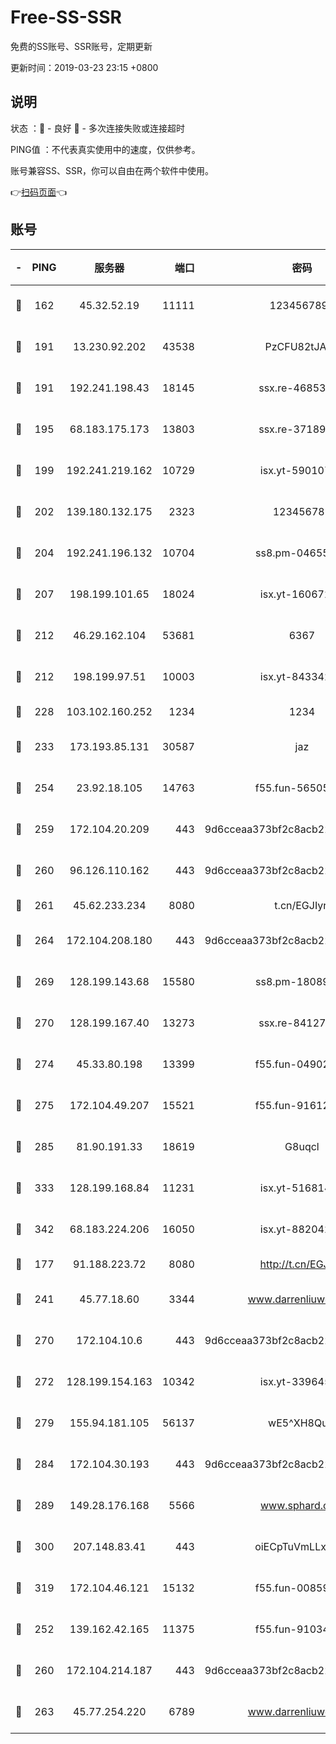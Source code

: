 # Free-SS-SSR

免费的SS账号、SSR账号，定期更新

更新时间：2019-03-23 23:15 +0800

## 说明

状态     ：🙂 - 良好 🙁 - 多次连接失败或连接超时

PING值   ：不代表真实使用中的速度，仅供参考。

账号兼容SS、SSR，你可以自由在两个软件中使用。

👉[扫码页面](https://liesauer.github.io/Free-SS-SSR/)👈

## 账号

|-|PING|服务器|端口|密码|加密方式|区域|
|:----:|:----:|:-----:|-----:|:----:|:----:|:----:|
|🙂|162|45.32.52.19|11111|1234567890|aes-256-cfb|JP|
|🙂|191|13.230.92.202|43538|PzCFU82tJAdZ|aes-256-cfb|JP|
|🙂|191|192.241.198.43|18145|ssx.re-46853856|aes-256-cfb|US|
|🙂|195|68.183.175.173|13803|ssx.re-37189274|aes-256-cfb|US|
|🙂|199|192.241.219.162|10729|isx.yt-59010753|aes-256-cfb|US|
|🙂|202|139.180.132.175|2323|123456789|aes-256-cfb|SG|
|🙂|204|192.241.196.132|10704|ss8.pm-04655152|aes-256-cfb|US|
|🙂|207|198.199.101.65|18024|isx.yt-16067242|aes-256-cfb|US|
|🙂|212|46.29.162.104|53681|6367|aes-128-ctr|RU|
|🙂|212|198.199.97.51|10003|isx.yt-84334223|aes-256-cfb|US|
|🙂|228|103.102.160.252|1234|1234|rc4-md5|JP|
|🙂|233|173.193.85.131|30587|jaz|aes-256-cfb|US|
|🙂|254|23.92.18.105|14763|f55.fun-56505886|aes-256-cfb|US|
|🙂|259|172.104.20.209|443|9d6cceaa373bf2c8acb22e60b6a58be6|aes-256-cfb|US|
|🙂|260|96.126.110.162|443|9d6cceaa373bf2c8acb22e60b6a58be6|aes-256-cfb|US|
|🙂|261|45.62.233.234|8080|t.cn/EGJIyrl|rc4-md5|CA|
|🙂|264|172.104.208.180|443|9d6cceaa373bf2c8acb22e60b6a58be6|aes-256-cfb|US|
|🙂|269|128.199.143.68|15580|ss8.pm-18089615|aes-256-cfb|SG|
|🙂|270|128.199.167.40|13273|ssx.re-84127043|aes-256-cfb|SG|
|🙂|274|45.33.80.198|13399|f55.fun-04902399|aes-256-cfb|US|
|🙂|275|172.104.49.207|15521|f55.fun-91612366|aes-256-cfb|SG|
|🙂|285|81.90.191.33|18619|G8uqcl|aes-256-cfb|US|
|🙂|333|128.199.168.84|11231|isx.yt-51681488|aes-256-cfb|SG|
|🙂|342|68.183.224.206|16050|isx.yt-88204279|aes-256-cfb|SG|
|🙂|177|91.188.223.72|8080|http://t.cn/EGJIyrl|rc4-md5|RU|
|🙂|241|45.77.18.60|3344|www.darrenliuwei.com|aes-256-cfb|JP|
|🙂|270|172.104.10.6|443|9d6cceaa373bf2c8acb22e60b6a58be6|aes-256-cfb|US|
|🙂|272|128.199.154.163|10342|isx.yt-33964532|aes-256-cfb|SG|
|🙂|279|155.94.181.105|56137|wE5^XH8Quw|aes-256-cfb|US|
|🙂|284|172.104.30.193|443|9d6cceaa373bf2c8acb22e60b6a58be6|aes-256-cfb|US|
|🙂|289|149.28.176.168|5566|www.sphard.com|aes-256-cfb|AU|
|🙂|300|207.148.83.41|443|oiECpTuVmLLxk4Ts|aes-256-cfb|AU|
|🙂|319|172.104.46.121|15132|f55.fun-00859364|aes-256-cfb|SG|
|🙁|252|139.162.42.165|11375|f55.fun-91034656|aes-256-cfb|SG|
|🙁|260|172.104.214.187|443|9d6cceaa373bf2c8acb22e60b6a58be6|aes-256-cfb|US|
|🙁|263|45.77.254.220|6789|www.darrenliuwei.com|aes-256-cfb|SG|
